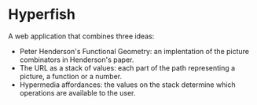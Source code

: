 # Hyperfish

A web application that combines three ideas:
* Peter Henderson's Functional Geometry: an implentation of the picture combinators in Henderson's paper.
* The URL as a stack of values: each part of the path representing a picture, a function or a number.
* Hypermedia affordances: the values on the stack determine which operations are available to the user.
